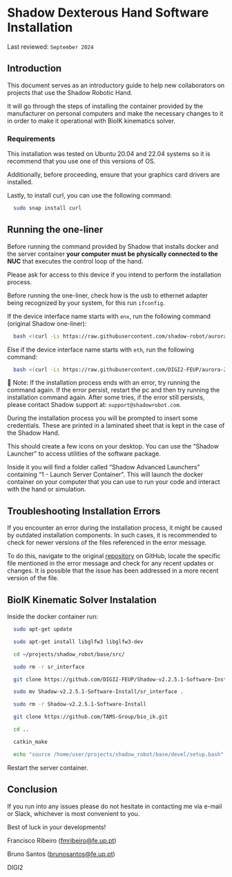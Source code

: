 # Shadow Dexterous Hand Software Installation

Last reviewed: `September 2024`

## Introduction

This document serves as an introductory guide to help new collaborators on projects that use the Shadow Robotic Hand.

It will go through the steps of installing the container provided by the manufacturer on personal computers and make the necessary changes to it in order to make it operational with BioIK kinematics solver.

### Requirements

This installation was tested on Ubuntu 20.04 and 22.04 systems so it is recommend that you use one of this versions of OS.

Additionally, before proceeding, ensure that your graphics card drivers are installed.

Lastly, to install curl, you can use the following command:
```bash
  sudo snap install curl
```

## Running the one-liner

Before running the command provided by Shadow that installs docker and the server container **your computer must be physically connected to the NUC** that executes the control loop of the hand.

Please ask for access to this device if you intend to perform the installation process.

Before running the one-liner, check how is the usb to ethernet adapter being recognized by your system, for this run `ifconfig`.

  If the device interface name starts with `enx`, run the following command (original Shadow one-liner):
  ```bash
    bash <(curl -Ls https://raw.githubusercontent.com/shadow-robot/aurora/v2.2.5.1/bin/run-ansible.sh) server_and_nuc_deploy --branch v2.2.5.1 --read-secure customer_key product=hand_e tag=noetic-v1.0.31 reinstall=true
  ```

  Else if the device interface name starts with `eth`, run the following command:
  ```bash
    bash <(curl -Ls https://raw.githubusercontent.com/DIGI2-FEUP/aurora-2.2.5.1/master/bin/run-ansible.sh) server_and_nuc_deploy --read-secure customer_key product=hand_e tag=noetic-v1.0.31 reinstall=true
  ```
📝 Note: If the installation process ends with an error, try running the command again. If the error persist, restart the pc and then try running the installation command again. After some tries, if the error still persists, please contact Shadow support at: `support@shadowrobot.com`.

During the installation process you will be prompted to insert some credentials. These are printed in a laminated sheet that is kept in the case of the Shadow Hand.

This should create a few icons on your desktop. You can use the “Shadow Launcher" to access utilities of the software package. 

Inside it you will find a folder called “Shadow Advanced Launchers" containing “1 - Launch Server Container". This will launch the docker container on your computer that you can use to run your code and interact with the hand or simulation.

## Troubleshooting Installation Errors

If you encounter an error during the installation process, it might be caused by outdated installation components. In such cases, it is recommended to check for newer versions of the files referenced in the error message.

To do this, navigate to the original [repository](https://github.com/shadow-robot/aurora) on GitHub, locate the specific file mentioned in the error message and check for any recent updates or changes. It is possible that the issue has been addressed in a more recent version of the file.

## BioIK Kinematic Solver Instalation

Inside the docker container run:

  ```bash
    sudo apt-get update
  ```

  ```bash
    sudo apt-get install libglfw3 libglfw3-dev
  ```

  ```bash
    cd ~/projects/shadow_robot/base/src/
  ```

  ```bash
    sudo rm -r sr_interface
  ```

  ```bash
    git clone https://github.com/DIGI2-FEUP/Shadow-v2.2.5.1-Software-Install.git
  ```

  ```bash
    sudo mv Shadow-v2.2.5.1-Software-Install/sr_interface .
  ```

  ```bash
    sudo rm -r Shadow-v2.2.5.1-Software-Install
  ```

  ```bash
    git clone https://github.com/TAMS-Group/bio_ik.git
  ```

  ```bash
    cd ..
  ```

  ```bash
    catkin_make
  ```

  ```bash
    echo "source /home/user/projects/shadow_robot/base/devel/setup.bash" >> /home/user/.bashrc
  ```

Restart the server container.

## Conclusion

If you run into any issues please do not hesitate in contacting me via e-mail or Slack, whichever is most convenient to you.

Best of luck in your developments!


Francisco Ribeiro (fmribeiro@fe.up.pt)

Bruno Santos (brunosantos@fe.up.pt)

DIGI2
